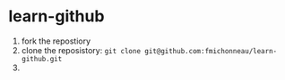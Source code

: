 # learn-github

1. fork the repostiory
1. clone the reposistory:
   `git clone git@github.com:fmichonneau/learn-github.git`
1. 
   
